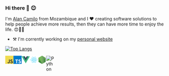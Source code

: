 ### Hi there 👋 😊

<!--
**allanShady/allanShady** is a ✨ _special_ ✨ repository because its `README.md` (this file) appears on your GitHub profile.

-->
I'm [Alan Camilo](https://www.allancamilo.com) from Mozambique and I ❤ creating software solutions to help people achieve more results, then they can have more time to enjoy the life. 😍🧘🏿‍
- ⚒ I'm corrently working on my [personal website](https://www.allancamilo.com) 

[![Top Langs](https://github-readme-stats.vercel.app/api/top-langs/?username=allanShady&layout=compact)](https://github.com/allanShady/github-readme-stats)

<a href="https://developer.mozilla.org/pt-BR/docs/Web/JavaScript" title="JavaScript">
  <img align="left" alt="JavaScript" width="26px" src="https://raw.githubusercontent.com/github/explore/80688e429a7d4ef2fca1e82350fe8e3517d3494d/topics/javascript/javascript.png" />
</a>
<a href="https://www.typescriptlang.org/" title="TypeScript">
  <img align="left" alt="TypeScript" width="26px" src="https://raw.githubusercontent.com/github/explore/80688e429a7d4ef2fca1e82350fe8e3517d3494d/topics/typescript/typescript.png" />
<a href="https://vuejs.org/" title="Vue">
  <img align="left" alt="Vue" width="26px" src="https://raw.githubusercontent.com/github/explore/80688e429a7d4ef2fca1e82350fe8e3517d3494d/topics/vue/vue.png" />
</a>
<a href="https://pt-br.reactjs.org/" title="React | React Native">
  <img align="left" alt="React" width="26px" src="https://raw.githubusercontent.com/github/explore/80688e429a7d4ef2fca1e82350fe8e3517d3494d/topics/react/react.png" />
</a>
</a>
<a href="https://nodejs.org/en/" title="Node.js">
  <img align="left" alt="Node.js" width="26px" src="https://raw.githubusercontent.com/github/explore/80688e429a7d4ef2fca1e82350fe8e3517d3494d/topics/nodejs/nodejs.png" />
</a>
<a href="https://www.python.org/" title="Python">
  <img align="left" alt="Python" width="26px" src="https://camo.githubusercontent.com/91de473fa3f2f749a56effc3e64f1049d108251f/68747470733a2f2f75706c6f61642e77696b696d656469612e6f72672f77696b6970656469612f636f6d6d6f6e732f7468756d622f632f63332f507974686f6e2d6c6f676f2d6e6f746578742e7376672f37363870782d507974686f6e2d6c6f676f2d6e6f746578742e7376672e706e67" />
  </a>
